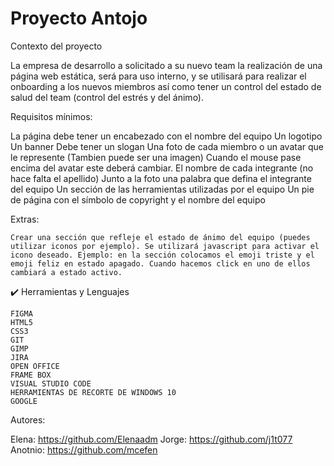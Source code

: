 # Proyecto Antojo

Contexto del proyecto

La empresa de desarrollo a solicitado a su nuevo team la realización de una página web estática, será para uso interno, y se utilisará para realizar el onboarding a los nuevos miembros así como tener un control del estado de salud del team (control del estrés y del ánimo).

Requisitos mínimos:

La página debe tener un encabezado con el nombre del equipo
Un logotipo
Un banner
Debe tener un slogan
Una foto de cada miembro o un avatar que le represente (Tambien puede ser una imagen)
Cuando el mouse pase encima del avatar este deberá cambiar.
El nombre de cada integrante (no hace falta el apellido)
Junto a la foto una palabra que defina el integrante del equipo
Un sección de las herramientas utilizadas por el equipo
Un pie de página con el símbolo de copyright y el nombre del equipo

Extras:

    Crear una sección que refleje el estado de ánimo del equipo (puedes utilizar iconos por ejemplo). Se utilizará javascript para activar el icono deseado. Ejemplo: en la sección colocamos el emoji triste y el emoji feliz en estado apagado. Cuando hacemos click en uno de ellos cambiará a estado activo.


✔️ Herramientas y Lenguajes

    FIGMA
    HTML5
    CSS3
    GIT
    GIMP
    JIRA
    OPEN OFFICE
    FRAME BOX
    VISUAL STUDIO CODE
    HERRAMIENTAS DE RECORTE DE WINDOWS 10
    GOOGLE
    


Autores: 

Elena: https://github.com/Elenaadm
Jorge: https://github.com/j1t077
Anotnio: https://github.com/mcefen

